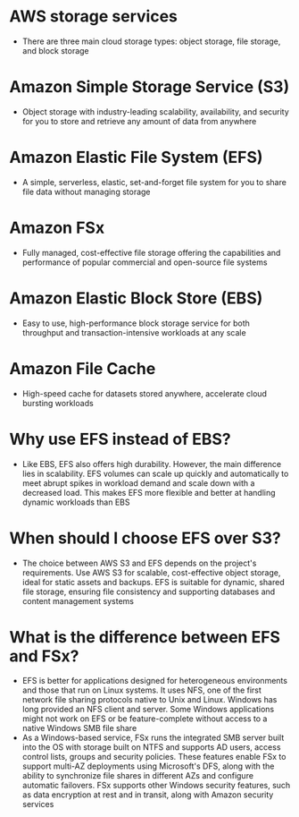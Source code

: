 
# AWS storage services
- There are three main cloud storage types: object storage, file storage, and block storage
# Amazon Simple Storage Service (S3)
- Object storage with industry-leading scalability, availability, and security for you to store and retrieve any amount 
  of data from anywhere
# Amazon Elastic File System (EFS)
- A simple, serverless, elastic, set-and-forget file system for you to share file data without managing storage
# Amazon FSx
- Fully managed, cost-effective file storage offering the capabilities and performance of popular commercial and 
  open-source file systems
# Amazon Elastic Block Store (EBS)
- Easy to use, high-performance block storage service for both throughput and transaction-intensive workloads at any 
  scale
# Amazon File Cache
- High-speed cache for datasets stored anywhere, accelerate cloud bursting workloads

# Why use EFS instead of EBS?
- Like EBS, EFS also offers high durability. However, the main difference lies in scalability. EFS volumes can scale up 
  quickly and automatically to meet abrupt spikes in workload demand and scale down with a decreased load. This makes 
  EFS more flexible and better at handling dynamic workloads than EBS
# When should I choose EFS over S3?
- The choice between AWS S3 and EFS depends on the project's requirements. Use AWS S3 for scalable, cost-effective object 
  storage, ideal for static assets and backups. EFS is suitable for dynamic, shared file storage, ensuring file consistency 
  and supporting databases and content management systems
# What is the difference between EFS and FSx?
- EFS is better for applications designed for heterogeneous environments and those that run on Linux systems. It uses NFS, 
  one of the first network file sharing protocols native to Unix and Linux. Windows has long provided an NFS client and 
  server. Some Windows applications might not work on EFS or be feature-complete without access to a native Windows SMB 
  file share
- As a Windows-based service, FSx runs the integrated SMB server built into the OS with storage built on NTFS and supports 
  AD users, access control lists, groups and security policies. These features enable FSx to support multi-AZ deployments 
  using Microsoft's DFS, along with the ability to synchronize file shares in different AZs and configure automatic 
  failovers. FSx supports other Windows security features, such as data encryption at rest and in transit, along with 
  Amazon security services